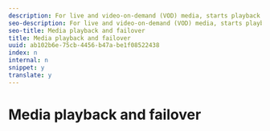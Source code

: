 ```yaml
---
description: For live and video-on-demand (VOD) media, starts playback by downloading the playlist associated with the middle-resolution bit rate and downloads the media segments defined by that playlist. It quickly selects the high-resolution bit rate playlist and its associated media and continues the downloading process.
seo-description: For live and video-on-demand (VOD) media, starts playback by downloading the playlist associated with the middle-resolution bit rate and downloads the media segments defined by that playlist. It quickly selects the high-resolution bit rate playlist and its associated media and continues the downloading process.
seo-title: Media playback and failover
title: Media playback and failover
uuid: ab102b6e-75cb-4456-b47a-be1f08522438
index: n
internal: n
snippet: y
translate: y
---
```


# Media playback and failover



